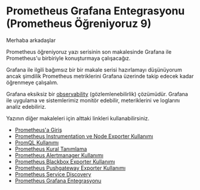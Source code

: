 # Prometheus Grafana Entegrasyonu (Prometheus Öğreniyoruz 9)

Merhaba arkadaşlar

Prometheus öğreniyoruz yazı serisinin son makalesinde Grafana ile Prometheus'u birbiriyle konuşturmaya çalışacağız.

Grafana ile ilgili bağımsız bir bir makale serisi hazırlamayı düşünüyorum ancak şimdilik Prometheus metriklerini Grafana üzerinde takip edecek kadar öğrenmeye çalışalım.

Grafana eksiksiz bir [observability](https://en.wikiversity.org/wiki/Software_Design/Observability) (gözlemlenebilirlik) çözümüdür. Grafana ile uygulama ve sistemlerimiz monitör edebilir, meteriklerini ve loglarını analiz edebiliriz.



Yazının diğer makaleleri için alttaki linkleri kullanabilirsiniz.
- [Prometheus'a Giriş](1.prometheus-nedir.md)
- [Prometheus Instrumentation ve Node Exporter Kullanımı](2.instrumentation.md)
- [PromQL Kullanımı](3.quering.md)
- [Prometheus Kural Tanımlama](4.configuring_rules.md)
- [Prometheus Alertmanager Kullanımı](5.alertmanager.md)
- [Prometheus Blackbox Exporter Kullanımı](6.blackbox_exporter.md)
- [Prometheus Pushgateway Exporter Kullanımı](7.pushgateway.md)
- [Prometheus Service Discovery](8.service_discovery.md)
- [Prometheus Grafana Entegrasyonu](9.grafana_integration.md)